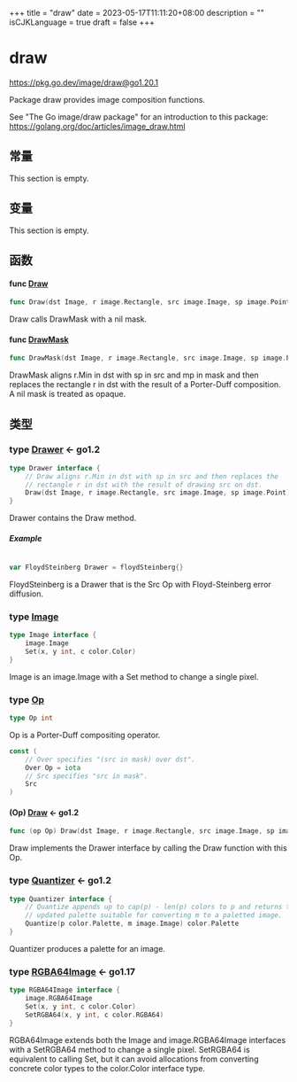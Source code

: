 +++
title = "draw"
date = 2023-05-17T11:11:20+08:00
description = ""
isCJKLanguage = true
draft = false
+++
# draw

https://pkg.go.dev/image/draw@go1.20.1



Package draw provides image composition functions.

See "The Go image/draw package" for an introduction to this package: https://golang.org/doc/articles/image_draw.html







## 常量 

This section is empty.

## 变量

This section is empty.

## 函数

#### func [Draw](https://cs.opensource.google/go/go/+/go1.20.1:src/image/draw/draw.go;l=110) 

``` go 
func Draw(dst Image, r image.Rectangle, src image.Image, sp image.Point, op Op)
```

Draw calls DrawMask with a nil mask.

#### func [DrawMask](https://cs.opensource.google/go/go/+/go1.20.1:src/image/draw/draw.go;l=116) 

``` go 
func DrawMask(dst Image, r image.Rectangle, src image.Image, sp image.Point, mask image.Image, mp image.Point, op Op)
```

DrawMask aligns r.Min in dst with sp in src and mp in mask and then replaces the rectangle r in dst with the result of a Porter-Duff composition. A nil mask is treated as opaque.

## 类型

### type [Drawer](https://cs.opensource.google/go/go/+/go1.20.1:src/image/draw/draw.go;l=60)  <- go1.2

``` go 
type Drawer interface {
	// Draw aligns r.Min in dst with sp in src and then replaces the
	// rectangle r in dst with the result of drawing src on dst.
	Draw(dst Image, r image.Rectangle, src image.Image, sp image.Point)
}
```

Drawer contains the Draw method.

##### Example
``` go 
```

``` go 
var FloydSteinberg Drawer = floydSteinberg{}
```

FloydSteinberg is a Drawer that is the Src Op with Floyd-Steinberg error diffusion.

### type [Image](https://cs.opensource.google/go/go/+/go1.20.1:src/image/draw/draw.go;l=21) 

``` go 
type Image interface {
	image.Image
	Set(x, y int, c color.Color)
}
```

Image is an image.Image with a Set method to change a single pixel.

### type [Op](https://cs.opensource.google/go/go/+/go1.20.1:src/image/draw/draw.go;l=44) 

``` go 
type Op int
```

Op is a Porter-Duff compositing operator.

``` go 
const (
	// Over specifies "(src in mask) over dst".
	Over Op = iota
	// Src specifies "src in mask".
	Src
)
```

#### (Op) [Draw](https://cs.opensource.google/go/go/+/go1.20.1:src/image/draw/draw.go;l=55)  <- go1.2

``` go 
func (op Op) Draw(dst Image, r image.Rectangle, src image.Image, sp image.Point)
```

Draw implements the Drawer interface by calling the Draw function with this Op.

### type [Quantizer](https://cs.opensource.google/go/go/+/go1.20.1:src/image/draw/draw.go;l=37)  <- go1.2

``` go 
type Quantizer interface {
	// Quantize appends up to cap(p) - len(p) colors to p and returns the
	// updated palette suitable for converting m to a paletted image.
	Quantize(p color.Palette, m image.Image) color.Palette
}
```

Quantizer produces a palette for an image.

### type [RGBA64Image](https://cs.opensource.google/go/go/+/go1.20.1:src/image/draw/draw.go;l=30)  <- go1.17

``` go 
type RGBA64Image interface {
	image.RGBA64Image
	Set(x, y int, c color.Color)
	SetRGBA64(x, y int, c color.RGBA64)
}
```

RGBA64Image extends both the Image and image.RGBA64Image interfaces with a SetRGBA64 method to change a single pixel. SetRGBA64 is equivalent to calling Set, but it can avoid allocations from converting concrete color types to the color.Color interface type.